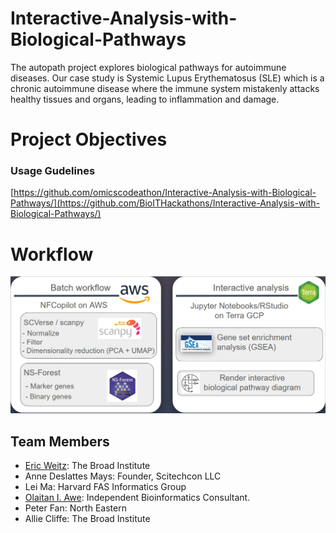 # Interactive-Analysis-with-Biological-Pathways
The autopath project explores biological pathways for autoimmune diseases. Our case study is Systemic Lupus Erythematosus (SLE) which is a chronic autoimmune disease where the immune system mistakenly attacks healthy tissues and organs, leading to inflammation and damage. 

# Project Objectives

### Usage Gudelines
[https://github.com/omicscodeathon/Interactive-Analysis-with-Biological-Pathways/](https://github.com/BioITHackathons/Interactive-Analysis-with-Biological-Pathways/)


# Workflow
![General Workflow](https://github.com/BioITHackathons/Interactive-Analysis-with-Biological-Pathways/blob/main/img/workflow_authopath.jpg)

##  Team Members
- [Eric Weitz](https://github.com/eweitz): The Broad Institute
- Anne  Deslattes Mays: Founder, Scitechcon LLC
- Lei Ma: Harvard FAS Informatics Group
- [Olaitan I. Awe](https://github.com/laitanawe): Independent Bioinformatics Consultant.
- Peter Fan: North Eastern
- Allie Cliffe: The Broad Institute

